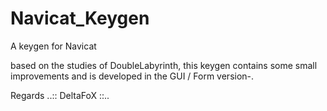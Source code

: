 # Navicat_Keygen
A keygen for Navicat

based on the studies of DoubleLabyrinth, this keygen contains some small improvements and is developed in the GUI / Form version-.

Regards
..:: DeltaFoX ::..
